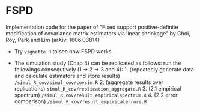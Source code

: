 # FSPD
Implementation code for the paper of "Fixed support positive-definite modification of covariance matrix estimators via linear shrinkage" by Choi, Roy, Park and Lim (arXiv: 1606.03814)


* Try `vignette.R` to see how FSPD works.

* The simulation study (Chap 4) can be replicated as follows: run the followings consequtively (1 -> 2 -> 3 and 4): 
        1. (repeatedly generate data and calculate estimators and store results) `/simul_R_cov/simul_cov/covsim.R`
        2. (aggregate results over replications) `simul_R_cov/replication_aggregate.R`
        3. (2.1 empirical spectrum) `/simul_R_cov/result_empiricalspectrum.R`
        4. (2.2 error comparison) `/simul_R_cov/result_empiricalerrors.R`
